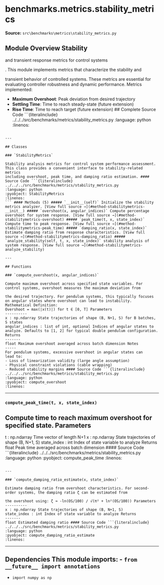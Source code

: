 # benchmarks.metrics.stability_metrics

**Source:** `src\benchmarks\metrics\stability_metrics.py`

## Module Overview Stability

and transient response metrics for control systems

. This module implements metrics that characterize the stability and


transient behavior of controlled systems. These metrics are essential
for evaluating controller robustness and dynamic performance. Metrics implemented:
* **Maximum Overshoot**: Peak deviation from desired trajectory
* **Settling Time**: Time to reach steady-state (future extension)
* **Rise Time**: Time to reach target (future extension) ## Complete Source Code ```{literalinclude} ../../../src/benchmarks/metrics/stability_metrics.py
:language: python
:linenos:
```

---

## Classes

### `StabilityMetrics`

Stability analysis metrics for control system performance assessment. This class provides a convenient interface to stability-related metrics
including overshoot, peak time, and damping ratio estimation. #### Source Code ```{literalinclude} ../../../src/benchmarks/metrics/stability_metrics.py
:language: python
:pyobject: StabilityMetrics
:linenos:
``` #### Methods (5) ##### `__init__(self)` Initialize the stability metrics analyzer. [View full source →](#method-stabilitymetrics-__init__) ##### `overshoot(x, angular_indices)` Compute percentage overshoot for system response. [View full source →](#method-stabilitymetrics-overshoot) ##### `peak_time(t, x, state_index)` Compute time to peak response. [View full source →](#method-stabilitymetrics-peak_time) ##### `damping_ratio(x, state_index)` Estimate damping ratio from response characteristics. [View full source →](#method-stabilitymetrics-damping_ratio) ##### `analyze_stability(self, t, x, state_index)` stability analysis of system response. [View full source →](#method-stabilitymetrics-analyze_stability)

---

## Functions

### `compute_overshoot(x, angular_indices)`

Compute maximum overshoot across specified state variables. For control systems, overshoot measures the maximum deviation from

the desired trajectory. For pendulum systems, this typically focuses
on angular states where overshoot can lead to instability. Mathematical Definition:
Overshoot = max(|x(t)|) for t ∈ [0, T] Parameters
----------
x : np.ndarray State trajectories of shape (B, N+1, S) for B batches, S states
angular_indices : list of int, optional Indices of angular states to analyze. Defaults to [1, 2] for typical double pendulum configuration. Returns
-------
float Maximum overshoot averaged across batch dimension Notes
-----
For pendulum systems, excessive overshoot in angular states can
lead to:
- Loss of linearization validity (large angle assumption)
- Physical constraint violations (cable wrapping)
- Reduced stability margins #### Source Code ```{literalinclude} ../../../src/benchmarks/metrics/stability_metrics.py
:language: python
:pyobject: compute_overshoot
:linenos:
```

---

### `compute_peak_time(t, x, state_index)`

Compute time to reach maximum overshoot for specified state. Parameters
----------
t : np.ndarray Time vector of length N+1
x : np.ndarray State trajectories of shape (B, N+1, S)
state_index : int Index of state variable to analyze Returns
float Peak time averaged across batch dimension #### Source Code ```{literalinclude} ../../../src/benchmarks/metrics/stability_metrics.py
:language: python
:pyobject: compute_peak_time
:linenos:
```

---

### `compute_damping_ratio_estimate(x, state_index)`

Estimate damping ratio from overshoot characteristics. For second-order systems, the damping ratio ζ can be estimated from

the overshoot using: ζ ≈ -ln(OS/100) / √(π² + ln²(OS/100)) Parameters
----------
x : np.ndarray State trajectories of shape (B, N+1, S)
state_index : int Index of state variable to analyze Returns
-------
float Estimated damping ratio #### Source Code ```{literalinclude} ../../../src/benchmarks/metrics/stability_metrics.py
:language: python
:pyobject: compute_damping_ratio_estimate
:linenos:
```

---

## Dependencies This module imports: - `from __future__ import annotations`
- `import numpy as np`
